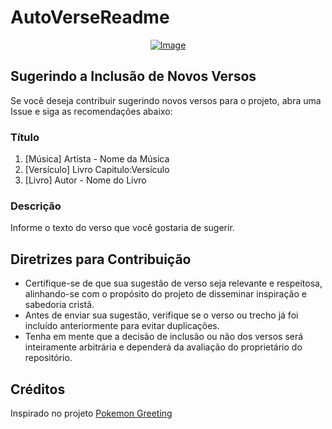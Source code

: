 # AutoVerseReadme

<p align="center">
    <a href="https://git.io/typing-svg">
        <img src="https://readme-typing-svg.demolab.com/?separator=;&font=Fira+Code&height=240&width=500&size=20&pause=100&color=A9FEF7&center=True&vCenter=True&multiline=True&duration=1500&repeat=True&lines=Ele+vale+mais+que+ouro%3Bmais+que+o+meu+conforto%21%3BEle+%C3%A9+mais+que+uma+sensa%C3%A7%C3%A3o%3B%C3%A9+muito+mais+que+uma+reuni%C3%A3o%21%3BEle+n%C3%A3o+se+encaixa+na+caixa%3Bque+a+sociedade+imp%C3%B5e%3BEle+%C3%A9+muito+mais%21+%C3%89+muito+mais%21%3B%F0%9F%8E%B5+Palankin+-+Epifania+%F0%9F%8E%B5" alt="Image" />
    </a>
</p>

## Sugerindo a Inclusão de Novos Versos

Se você deseja contribuir sugerindo novos versos para o projeto, abra uma Issue e siga as recomendações abaixo:

### Título

1. [Música] Artista - Nome da Música
2. [Versículo] Livro Capitulo:Versículo
3. [Livro] Autor - Nome do Livro

### Descrição

Informe o texto do verso que você gostaria de sugerir.

## Diretrizes para Contribuição

- Certifique-se de que sua sugestão de verso seja relevante e respeitosa, alinhando-se com o propósito do projeto de disseminar inspiração e sabedoria cristã.
- Antes de enviar sua sugestão, verifique se o verso ou trecho já foi incluído anteriormente para evitar duplicações.
- Tenha em mente que a decisão de inclusão ou não dos versos será inteiramente arbitrária e dependerá da avaliação do proprietário do repositório.

## Créditos

Inspirado no projeto [Pokemon Greeting](https://github.com/isyuricunha/pokemon-greeting)